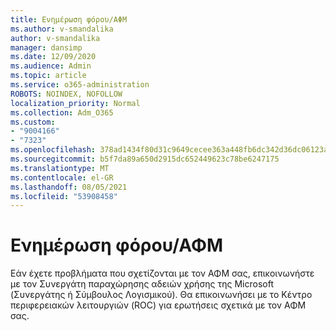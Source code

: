 ```yaml
---
title: Ενημέρωση φόρου/ΑΦΜ
ms.author: v-smandalika
author: v-smandalika
manager: dansimp
ms.date: 12/09/2020
ms.audience: Admin
ms.topic: article
ms.service: o365-administration
ROBOTS: NOINDEX, NOFOLLOW
localization_priority: Normal
ms.collection: Adm_O365
ms.custom:
- "9004166"
- "7323"
ms.openlocfilehash: 378ad1434f80d31c9649cecee363a448fb6dc342d36dc06123a59bacfd9d73f0
ms.sourcegitcommit: b5f7da89a650d2915dc652449623c78be6247175
ms.translationtype: MT
ms.contentlocale: el-GR
ms.lasthandoff: 08/05/2021
ms.locfileid: "53908458"
---
```

# <a name="update-taxvat-id"></a>Ενημέρωση φόρου/ΑΦΜ

Εάν έχετε προβλήματα που σχετίζονται με τον ΑΦΜ σας, επικοινωνήστε με τον Συνεργάτη παραχώρησης αδειών χρήσης της Microsoft (Συνεργάτης ή Σύμβουλος Λογισμικού). Θα επικοινωνήσει με το Κέντρο περιφερειακών λειτουργιών (ROC) για ερωτήσεις σχετικά με τον ΑΦΜ σας. 
